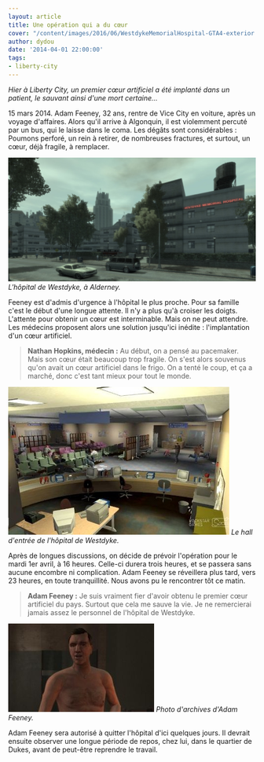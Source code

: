 ```yaml
---
layout: article
title: Une opération qui a du cœur
cover: "/content/images/2016/06/WestdykeMemorialHospital-GTA4-exterior.jpg"
author: dydou
date: '2014-04-01 22:00:00'
tags:
- liberty-city
---
```


_Hier à Liberty City, un premier cœur artificiel a été implanté dans un patient, le sauvant ainsi d'une mort certaine..._

15 mars 2014. Adam Feeney, 32 ans, rentre de Vice City en voiture, après un voyage d'affaires. Alors qu'il arrive à Algonquin, il est violemment percuté par un bus, qui le laisse dans le coma. Les dégâts sont considérables : Poumons perforé, un rein à retirer, de nombreuses fractures, et surtout, un cœur, déjà fragile, à remplacer.

![L'hôpital de Westdyke, à Alderney.](/content/images/2016/06/WestdykeMemorialHospital-GTA4-exterior_0.jpg)
_L'hôpital de Westdyke, à Alderney._

Feeney est d'admis d'urgence à l'hôpital le plus proche. Pour sa famille c'est le début d'une longue attente. Il n'y a plus qu'à croiser les doigts. L'attente pour obtenir un cœur est interminable. Mais on ne peut attendre. Les médecins proposent alors une solution jusqu'ici inédite : l'implantation d'un cœur artificiel.

> **Nathan Hopkins, médecin :** Au début, on a pensé au pacemaker. Mais son cœur était beaucoup trop fragile. On s'est alors souvenus qu'on avait un cœur artificiel dans le frigo. On a tenté le coup, et ça a marché, donc c'est tant mieux pour tout le monde.

![Le hall d'entrée de l'hôpital de Westdyke.](/content/images/2016/06/Hopital.jpg)
_Le hall d'entrée de l'hôpital de Westdyke._

Après de longues discussions, on décide de prévoir l'opération pour le mardi 1er avril, à 16 heures. Celle-ci durera trois heures, et se passera sans aucune encombre ni complication. Adam Feeney se réveillera plus tard, vers 23 heures, en toute tranquillité. Nous avons pu le rencontrer tôt ce matin.

> **Adam Feeney :** Je suis vraiment fier d'avoir obtenu le premier cœur artificiel du pays. Surtout que cela me sauve la vie. Je ne remercierai jamais assez le personnel de l'hôpital de Westdyke.

![Photo d'archives d'Adam Feeney.](/content/images/2016/06/Feeney.jpg)
_Photo d'archives d'Adam Feeney._

Adam Feeney sera autorisé à quitter l'hôpital d'ici quelques jours. Il devrait ensuite observer une longue période de repos, chez lui, dans le quartier de Dukes, avant de peut-être reprendre le travail.

<!--kg-card-end: markdown-->
